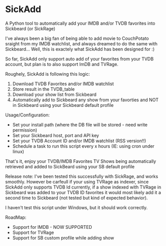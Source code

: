 SickAdd
=======

A Python tool to automatically add your IMDB and/or TVDB favorites into Sickbeard (or SickRage)


I've always been  a big fan of being able to add movie to CouchPotato sraight from my IMDB watchlist, and always dreamed to do the same with Sickbeard... Well, this is exactely what SickAdd has been designed for :)

So far, SickAdd only support auto add of your favorites from your TVDB account, but plan is to also support ImDB and TVRage.

Roughely, SickAdd is following this logic:
1. Download TVDB Favorites and/or IMDB watchlist
2. Store result in the TVDB_table
3. Download your show list from Sickbeard
4. Automatically add to Sickbeard any show from your favorties and NOT in Sickbeard using your Sickbeard default profile

Usage/Configuration:
- Set your install path (where the DB file will be stored - need write permission)
- Set your Sickbeard host, port and API key
- Set your TVDB Account ID and/or IMDB watchlist (RSS version!!)
- Schedule a task to run this script every x hours (IE: using cron under linux)

That's it, enjoy your TVDB/IMDB Favorites TV Shows being automatically retrieved and added to SickBeard using your SB default profile


Release note:
I've been tested this successfully with SickRage, and works smoothly.
However be carfeull if your using TVRage as indexer, since SickAdd only supports TVDB Id currently, if a show indexed with TVRage in Sickbeard was added to your TVDB ID favorites it would most likely add it a second time to Sickbeard (not tested but kind of expected behavior).

I haven't test this script under Windows, but it should work correctly.


RoadMap:
- Support for IMDB - NOW SUPPORTED
- Support for TVRage
- Support for SB custom profile while adding show
